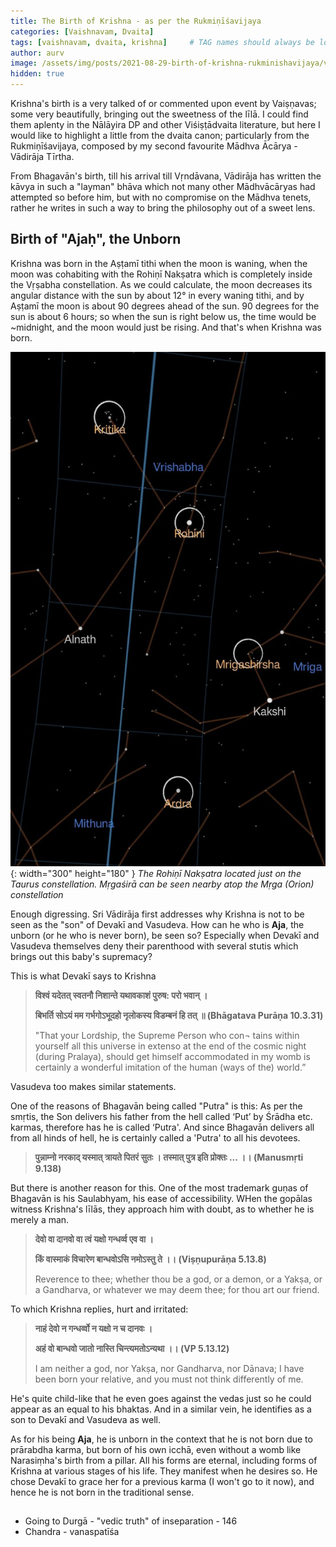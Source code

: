 ```yaml
---
title: The Birth of Krishna - as per the Rukmiṇīśavijaya
categories: [Vaishnavam, Dvaita]
tags: [vaishnavam, dvaita, krishna]     # TAG names should always be lowercase
author: aurv
image: /assets/img/posts/2021-08-29-birth-of-krishna-rukminishavijaya/vasudeva_carries_krishna.jpg
hidden: true
---
```


Krishna's birth is a very talked of or commented upon event by Vaiṣṇavas; some very beautifully, bringing out the sweetness of the līlā. I could find them aplenty in the Nālāyira DP and other Viśiṣṭādvaita literature, but here I would like to highlight a little from the dvaita canon; particularly from the Rukmiṇīśavijaya, composed by my second favourite Mādhva Ācārya - Vādirāja Tīrtha.

From Bhagavān's birth, till his arrival till Vṛndāvana, Vādirāja has written the kāvya in such a "layman" bhāva which not many other Mādhvācāryas had attempted so before him, but with no compromise on the Mādhva tenets, rather he writes in such a way to bring the philosophy out of a sweet lens.

## Birth of "Ajaḥ", the Unborn

Krishna was born in the Aṣṭamī tithi when the moon is waning, when the moon was cohabiting with the Rohiṇī Nakṣatra which is completely inside the Vṛṣabha constellation. As we could calculate, the moon decreases its angular distance with the sun by about 12° in every waning tithi, and by Aṣṭamī the moon is about 90 degrees ahead of the sun. 90 degrees for the sun is about 6 hours; so when the sun is right below us, the time would be ~midnight, and the moon would just be rising. And that's when Krishna was born.

![Desktop View](/assets/img/posts/2021-08-29-birth-of-krishna-rukminishavijaya/rohini_location.jpg){: width="300" height="180" }
_The Rohiṇī Nakṣatra located just on the Taurus constellation. Mṛgaśirā can be seen nearby atop the Mṛga (Orion) constellation_

Enough digressing. Sri Vādirāja first addresses why Krishna is not to be seen as the "son" of Devakī and Vasudeva. How can he who is **Aja**, the unborn (or he who is never born), be seen so? Especially when Devakī and Vasudeva themselves deny their parenthood with several stutis which brings out this baby's supremacy?

This is what Devakī says to Krishna

> **विश्वं यदेतत् स्वतनौ निशान्ते यथावकाशं पुरुष: परो भवान् ।**
>
> **बिभर्ति सोऽयं मम गर्भगोऽभूदहो नृलोकस्य विडम्बनं हि तत् ॥ (Bhāgatava Purāṇa 10.3.31)**
>
> "That your Lordship, the Supreme Person who con¬ tains within yourself all this universe in extenso at the end of the cosmic night (during Pralaya), should get himself accommodated in my womb is certainly a wonderful imitation of the human (ways of the) world.”

Vasudeva too makes similar statements.

One of the reasons of Bhagavān being called "Putra" is this: As per the smṛtis, the Son delivers his father from the hell called ‘Put’ by Śrādha etc. karmas, therefore has he is called ‘Putra'. And since Bhagavān delivers all from all hinds of hell, he is certainly called a 'Putra' to all his devotees.

> **पुन्नाम्नो नरकाद् यस्मात् त्रायते पितरं सुतः । तस्मात् पुत्र इति प्रोक्तः ... ।। (Manusmṛti 9.138)**

But there is another reason for this. One of the most trademark guṇas of Bhagavān is his Saulabhyam, his ease of accessibility. WHen the gopālas witness Krishna's līlās, they approach him with doubt, as to whether he is merely a man.

> **देवो वा दानवो वा त्वं यक्षो गन्धर्व्व एव वा ।**
>
> **किं वास्माकं विचारेण बान्धवोऽसि नमोऽस्तु ते ।। (Viṣṇupurāṇa 5.13.8)**
>
>  Reverence to thee; whether thou be a god, or a demon, or a Yakṣa, or a Gandharva, or whatever we may deem thee; for thou art our friend.

To which Krishna replies, hurt and irritated:

> **नाहं देवो न गन्धर्व्वो न यक्षो न च दानवः ।**
>
> **अहं वो बान्धवो जातो नास्ति चिन्त्यमतोऽन्यथा ।। (VP 5.13.12)**
>
> I am neither a god, nor Yakṣa, nor Gandharva, nor Dānava; I have been born your relative, and you must not think differently of me.

He's quite child-like that he even goes against the vedas just so he could appear as an equal to his bhaktas. And in a similar vein, he identifies as a son to Devakī and Vasudeva as well.

As for his being **Aja**, he is unborn in the context that he is not born due to prārabdha karma, but born of his own icchā, even without a womb like Narasiṃha's birth from a pillar. All his forms are eternal, including forms of Krishna at various stages of his life. They manifest when he desires so. He chose Devakī to grace her for a previous karma (I won't go to it now), and hence he is not born in the traditional sense.

## 

- Going to Durgā - "vedic truth" of inseparation - 146
- Chandra - vanaspatīśa

